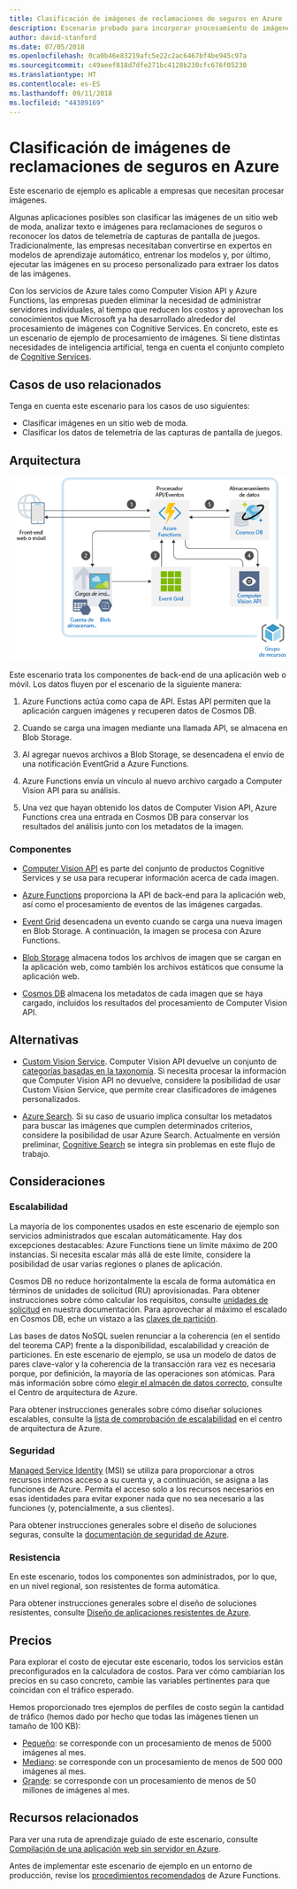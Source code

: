 ```yaml
---
title: Clasificación de imágenes de reclamaciones de seguros en Azure
description: Escenario probado para incorporar procesamiento de imágenes en sus aplicaciones de Azure.
author: david-stanford
ms.date: 07/05/2018
ms.openlocfilehash: 0ca0b46e83219afc5e22c2ac6467bf4be945c97a
ms.sourcegitcommit: c49aeef818d7dfe271bc4128b230cfc676f05230
ms.translationtype: HT
ms.contentlocale: es-ES
ms.lasthandoff: 09/11/2018
ms.locfileid: "44389169"
---
```

# <a name="image-classification-for-insurance-claims-on-azure"></a>Clasificación de imágenes de reclamaciones de seguros en Azure

Este escenario de ejemplo es aplicable a empresas que necesitan procesar imágenes.

Algunas aplicaciones posibles son clasificar las imágenes de un sitio web de moda, analizar texto e imágenes para reclamaciones de seguros o reconocer los datos de telemetría de capturas de pantalla de juegos. Tradicionalmente, las empresas necesitaban convertirse en expertos en modelos de aprendizaje automático, entrenar los modelos y, por último, ejecutar las imágenes en su proceso personalizado para extraer los datos de las imágenes.

Con los servicios de Azure tales como Computer Vision API y Azure Functions, las empresas pueden eliminar la necesidad de administrar servidores individuales, al tiempo que reducen los costos y aprovechan los conocimientos que Microsoft ya ha desarrollado alrededor del procesamiento de imágenes con Cognitive Services. En concreto, este es un escenario de ejemplo de procesamiento de imágenes. Si tiene distintas necesidades de inteligencia artificial, tenga en cuenta el conjunto completo de [Cognitive Services][cognitive-docs].

## <a name="related-use-cases"></a>Casos de uso relacionados

Tenga en cuenta este escenario para los casos de uso siguientes:

* Clasificar imágenes en un sitio web de moda.
* Clasificar los datos de telemetría de las capturas de pantalla de juegos.

## <a name="architecture"></a>Arquitectura

![Arquitectura de aplicaciones inteligente: Computer Vision][architecture-computer-vision]

Este escenario trata los componentes de back-end de una aplicación web o móvil. Los datos fluyen por el escenario de la siguiente manera:

1. Azure Functions actúa como capa de API. Estas API permiten que la aplicación carguen imágenes y recuperen datos de Cosmos DB.

2. Cuando se carga una imagen mediante una llamada API, se almacena en Blob Storage.

3. Al agregar nuevos archivos a Blob Storage, se desencadena el envío de una notificación EventGrid a Azure Functions.

4. Azure Functions envía un vínculo al nuevo archivo cargado a Computer Vision API para su análisis.

5. Una vez que hayan obtenido los datos de Computer Vision API, Azure Functions crea una entrada en Cosmos DB para conservar los resultados del análisis junto con los metadatos de la imagen.

### <a name="components"></a>Componentes

* [Computer Vision API][computer-vision-docs] es parte del conjunto de productos Cognitive Services y se usa para recuperar información acerca de cada imagen.

* [Azure Functions][functions-docs] proporciona la API de back-end para la aplicación web, así como el procesamiento de eventos de las imágenes cargadas.

* [Event Grid][eventgrid-docs] desencadena un evento cuando se carga una nueva imagen en Blob Storage. A continuación, la imagen se procesa con Azure Functions.

* [Blob Storage][storage-docs] almacena todos los archivos de imagen que se cargan en la aplicación web, como también los archivos estáticos que consume la aplicación web.

* [Cosmos DB][cosmos-docs] almacena los metadatos de cada imagen que se haya cargado, incluidos los resultados del procesamiento de Computer Vision API.

## <a name="alternatives"></a>Alternativas

* [Custom Vision Service][custom-vision-docs]. Computer Vision API devuelve un conjunto de [categorías basadas en la taxonomía][cv-categories]. Si necesita procesar la información que Computer Vision API no devuelve, considere la posibilidad de usar Custom Vision Service, que permite crear clasificadores de imágenes personalizados.

* [Azure Search][azure-search-docs]. Si su caso de usuario implica consultar los metadatos para buscar las imágenes que cumplen determinados criterios, considere la posibilidad de usar Azure Search. Actualmente en versión preliminar, [Cognitive Search][cognitive-search] se integra sin problemas en este flujo de trabajo.

## <a name="considerations"></a>Consideraciones

### <a name="scalability"></a>Escalabilidad

La mayoría de los componentes usados en este escenario de ejemplo son servicios administrados que escalan automáticamente. Hay dos excepciones destacables: Azure Functions tiene un límite máximo de 200 instancias. Si necesita escalar más allá de este límite, considere la posibilidad de usar varias regiones o planes de aplicación.

Cosmos DB no reduce horizontalmente la escala de forma automática en términos de unidades de solicitud (RU) aprovisionadas.  Para obtener instrucciones sobre cómo calcular los requisitos, consulte [unidades de solicitud][request-units] en nuestra documentación. Para aprovechar al máximo el escalado en Cosmos DB, eche un vistazo a las [claves de partición][partition-key].

Las bases de datos NoSQL suelen renunciar a la coherencia (en el sentido del teorema CAP) frente a la disponibilidad, escalabilidad y creación de particiones.  En este escenario de ejemplo, se usa un modelo de datos de pares clave-valor y la coherencia de la transacción rara vez es necesaria porque, por definición, la mayoría de las operaciones son atómicas. Para más información sobre cómo [elegir el almacén de datos correcto](../../guide/technology-choices/data-store-overview.md), consulte el Centro de arquitectura de Azure.

Para obtener instrucciones generales sobre cómo diseñar soluciones escalables, consulte la [lista de comprobación de escalabilidad][scalability] en el centro de arquitectura de Azure.

### <a name="security"></a>Seguridad

[Managed Service Identity][msi] (MSI) se utiliza para proporcionar a otros recursos internos acceso a su cuenta y, a continuación, se asigna a las funciones de Azure. Permita el acceso solo a los recursos necesarios en esas identidades para evitar exponer nada que no sea necesario a las funciones (y, potencialmente, a sus clientes).  

Para obtener instrucciones generales sobre el diseño de soluciones seguras, consulte la [documentación de seguridad de Azure][security].

### <a name="resiliency"></a>Resistencia

En este escenario, todos los componentes son administrados, por lo que, en un nivel regional, son resistentes de forma automática.

Para obtener instrucciones generales sobre el diseño de soluciones resistentes, consulte [Diseño de aplicaciones resistentes de Azure][resiliency].

## <a name="pricing"></a>Precios

Para explorar el costo de ejecutar este escenario, todos los servicios están preconfigurados en la calculadora de costos. Para ver cómo cambiarían los precios en su caso concreto, cambie las variables pertinentes para que coincidan con el tráfico esperado.

Hemos proporcionado tres ejemplos de perfiles de costo según la cantidad de tráfico (hemos dado por hecho que todas las imágenes tienen un tamaño de 100 KB):

* [Pequeño][pricing]: se corresponde con un procesamiento de menos de 5000 imágenes al mes.
* [Mediano][medium-pricing]: se corresponde con un procesamiento de menos de 500 000 imágenes al mes.
* [Grande][large-pricing]: se corresponde con un procesamiento de menos de 50 millones de imágenes al mes.

## <a name="related-resources"></a>Recursos relacionados

Para ver una ruta de aprendizaje guiado de este escenario, consulte [Compilación de una aplicación web sin servidor en Azure][serverless].  

Antes de implementar este escenario de ejemplo en un entorno de producción, revise los [procedimientos recomendados][functions-best-practices] de Azure Functions.

<!-- links -->
[pricing]: https://azure.com/e/f9b59d238b43423683db73f4a31dc380
[medium-pricing]: https://azure.com/e/7c7fc474db344b87aae93bc29ae27108
[large-pricing]: https://azure.com/e/cbadbca30f8640d6a061f8457a74ba7d
[functions-docs]: /azure/azure-functions/
[computer-vision-docs]: /azure/cognitive-services/computer-vision/home
[storage-docs]: /azure/storage/
[azure-search-docs]: /azure/search/
[cognitive-search]: /azure/search/cognitive-search-concept-intro
[architecture-computer-vision]: ./media/architecture-computer-vision.png
[serverless]: /azure/functions/tutorial-static-website-serverless-api-with-database
[cosmos-docs]: /azure/cosmos-db/
[eventgrid-docs]: /azure/event-grid/
[cognitive-docs]: /azure/#pivot=products&panel=ai
[custom-vision-docs]: /azure/cognitive-services/Custom-Vision-Service/home
[cv-categories]: /azure/cognitive-services/computer-vision/home#the-86-category-concept
[resiliency]: /azure/architecture/resiliency/
[security]: /azure/security/
[scalability]: /azure/architecture/checklist/scalability
[functions-best-practices]: /azure/azure-functions/functions-best-practices
[msi]: /azure/app-service/app-service-managed-service-identity
[request-units]: /azure/cosmos-db/request-units
[partition-key]: /azure/cosmos-db/partition-data